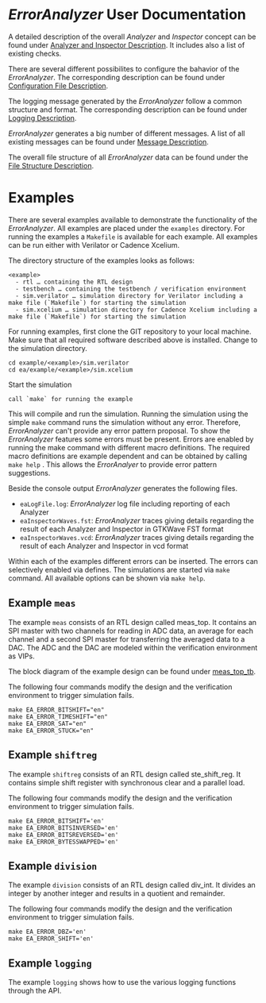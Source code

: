 # *ErrorAnalyzer* User Documentation

A detailed description of the overall *Analyzer* and *Inspector* concept can be found under [Analyzer and Inspector Description](./Inspector.md). It includes also a list of existing checks.

There are several different possibilites to configure the bahavior of the *ErrorAnalyzer*. The corresponding description can be found under [Configuration File Description](./Config.md).

The logging message generated by the *ErrorAnalyzer* follow a common structure and format. The corresponding description can be found under [Logging Description](./Logging.rst).

*ErrorAnalyzer* generates a big number of different messages. A list of all existing messages can be found under [Message Description](./eaDictionary.md).

The overall file structure of all *ErrorAnalyzer* data can be found under the [File Structure Description](./filestructure.md).


# Examples
There are several examples available to demonstrate the functionality of the *ErrorAnalyzer*. All examples are placed under the `examples` directory. 
For running the examples a `Makefile` is available for each example. All examples can be run either with Verilator or Cadence Xcelium.

The directory structure of the examples looks as follows:

    <example>
      - rtl … containing the RTL design
      -	testbench … containing the testbench / verification environment
      -	sim.verilator … simulation directory for Verilator including a make file (`Makefile`) for starting the simulation
      -	sim.xcelium … simulation directory for Cadence Xcelium including a make file (`Makefile`) for starting the simulation

For running examples, first clone the GIT repository to your local machine. Make sure that all required software described above is installed. 
Change to the simulation directory.

    cd example/<example>/sim.verilator 
    cd ea/example/<example>/sim.xcelium 

Start the simulation

    call `make` for running the example
    
This will compile and run the simulation. Running the simulation using the simple `make` command runs the simulation without any error. Therefore, *ErrorAnalyzer* can't provide any error pattern proposal. To show the *ErrorAnalyzer* features some errors must be present. Errors are enabled by running the make command with different macro definitions. The required macro definitions are example dependent and can be obtained by calling `make help` . This allows the *ErrorAnalyer* to provide error pattern suggestions.

Beside the console output *ErrorAnalyzer* generates the following files.

* `eaLogFile.log`: *ErrorAnalyzer* log file including reporting of each Analyzer
* `eaInspectorWaves.fst`: *ErrorAnalyzer* traces giving details regarding the result of each Analyzer and Inspector in GTKWave FST format
* `eaInspectorWaves.vcd`: *ErrorAnalyzer* traces giving details regarding the result of each Analyzer and Inspector in vcd format

Within each of the examples different errors can be inserted. The errors can selectively enabled via defines. The simulations are started via `make` command. All available options can be shown via `make help`. 

## Example `meas`
The example `meas` consists of an RTL design called meas_top. It contains an SPI master with two channels for reading in ADC data, an average for each channel and a second SPI master for transferring the averaged data to a DAC. The ADC and the DAC are modeled within the verification environment as VIPs.

The block diagram of the example design can be found under [meas_top_tb](doc/meas_top_tb.svg).

The following four commands modify the design and the verification environment to trigger simulation fails. 

    make EA_ERROR_BITSHIFT="en"
    make EA_ERROR_TIMESHIFT="en"
    make EA_ERROR_SAT="en"
    make EA_ERROR_STUCK="en"

## Example `shiftreg`
The example `shiftreg` consists of an RTL design called ste_shift_reg. It contains simple shift register with synchronous clear and a parallel load.

The following four commands modify the design and the verification environment to trigger simulation fails. 

    make EA_ERROR_BITSHIFT='en'
    make EA_ERROR_BITSINVERSED='en'
    make EA_ERROR_BITSREVERSED='en'
    make EA_ERROR_BYTESSWAPPED='en'
   
## Example `division`
The example `division` consists of an RTL design called div_int. It divides an integer by another integer and results in a quotient and remainder.

The following four commands modify the design and the verification environment to trigger simulation fails. 

    make EA_ERROR_DBZ='en'
    make EA_ERROR_SHIFT='en'
    
## Example `logging`
The example `logging` shows how to use the various logging functions through the API.

